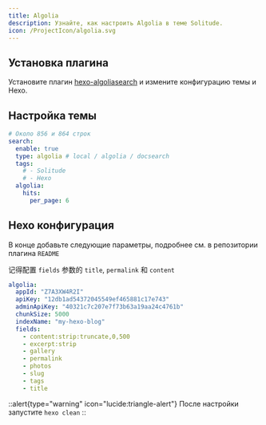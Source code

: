 ```yaml
---
title: Algolia
description: Узнайте, как настроить Algolia в теме Solitude.
icon: /ProjectIcon/algolia.svg
---
```


## Установка плагина ​

Установите плагин [hexo-algoliasearch](https://github.com/LouisBarranqueiro/hexo-algoliasearch) и измените конфигурацию темы и Hexo.


## Настройка темы 

```yml [_config.solitude.yml]
# Около 856 и 864 строк
search:
  enable: true
  type: algolia # local / algolia / docsearch
  tags:
    # - Solitude
    # - Hexo
  algolia:
    hits:
      per_page: 6
```

## Hexo конфигурация

В конце добавьте следующие параметры, подробнее см. в репозитории плагина `README`

记得配置 `fields` 参数的 `title`, `permalink` 和 `content`

```yml [_config.yml]
algolia:
  appId: "Z7A3XW4R2I"
  apiKey: "12db1ad54372045549ef465881c17e743"
  adminApiKey: "40321c7c207e7f73b63a19aa24c4761b"
  chunkSize: 5000
  indexName: "my-hexo-blog"
  fields:
    - content:strip:truncate,0,500
    - excerpt:strip
    - gallery
    - permalink
    - photos
    - slug
    - tags
    - title
```

::alert{type="warning" icon="lucide:triangle-alert"}
  После настройки запустите `hexo clean`
::